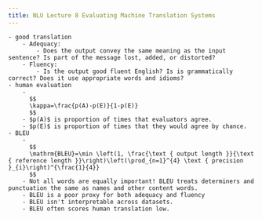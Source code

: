 ```yaml
---
title: NLU Lecture 8 Evaluating Machine Translation Systems
---
```


	- good translation
		- Adequacy:
			- Does the output convey the same meaning as the input sentence? Is part of the message lost, added, or distorted?
		- Fluency:
			- Is the output good fluent English? Is is grammatically correct? Does it use appropriate words and idioms?
	- human evaluation
		-
		  $$
		  \kappa=\frac{p(A)-p(E)}{1-p(E)}
		  $$
		- $p(A)$ is proportion of times that evaluators agree.
		- $p(E)$ is proportion of times that they would agree by chance.
	- BLEU
		-
		  $$
		  \mathrm{BLEU}=\min \left(1, \frac{\text { output length }}{\text { reference length }}\right)\left(\prod_{n=1}^{4} \text { precision }_{i}\right)^{\frac{1}{4}}
		  $$
		- Not all words are equally important! BLEU treats determiners and punctuation the same as names and other content words.
		- BLEU is a poor proxy for both adequacy and fluency
		- BLEU isn't interpretable across datasets.
		- BLEU often scores human translation low.
